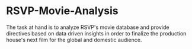 # RSVP-Movie-Analysis
The task at hand is to analyze RSVP's movie database and provide directives based on data driven insights in order to finalize the production house's next film for the global and domestic audience.
